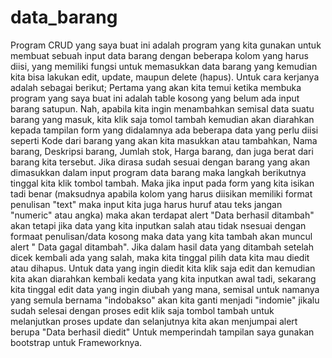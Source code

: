 # data_barang
Program CRUD yang saya buat ini adalah program yang kita gunakan untuk membuat sebuah input data barang dengan beberapa kolom yang harus diisi, yang memiliki fungsi untuk memasukkan data barang yang kemudian kita bisa lakukan edit, update, maupun delete (hapus). Untuk cara kerjanya adalah sebagai berikut;
Pertama yang akan kita temui ketika membuka program yang saya buat ini adalah table kosong yang belum ada input barang satupun. Nah, apabila kita ingin menambahkan semisal data suatu barang yang masuk, kita klik saja tomol tambah kemudian akan diarahkan kepada tampilan form yang didalamnya ada beberapa data yang perlu diisi seperti Kode dari barang yang akan kita masukkan atau tambahkan, Nama barang, Deskripsi barang, Jumlah stok, Harga barang, dan juga berat dari barang kita tersebut. Jika dirasa sudah sesuai dengan barang yang akan dimasukkan dalam input program data barang maka langkah berikutnya tinggal kita klik tombol tambah. Maka jika input pada form yang kita isikan tadi benar (maksudnya apabila kolom yang harus diisikan memiliki format penulisan "text" maka input kita juga harus huruf atau teks jangan "numeric" atau angka) maka akan terdapat alert "Data berhasil ditambah" akan tetapi jika data yang kita inputkan salah atau tidak nsesuai dengan formaat penulisan/data kosong maka data yang kita tambah akan muncul alert " Data gagal ditambah". 
Jika dalam hasil data yang ditambah setelah dicek kembali ada yang salah, maka kita tinggal pilih data kita mau diedit atau dihapus.
Untuk data yang ingin diedit kita klik saja edit dan kemudian kita akan diarahkan kembali kedata yang kita inputkan awal tadi, sekarang kita tinggal edit data yang ingin diubah yang mana, semisal untuk namanya yang semula bernama "indobakso" akan kita ganti menjadi "indomie" jikalu sudah selesai dengan proses edit klik saja tombol tambah untuk melanjutkan proses update dan selanjutnya kita akan menjumpai alert berupa "Data berhasil diedit"
Untuk memperindah tampilan saya gunakan bootstrap untuk Frameworknya.

